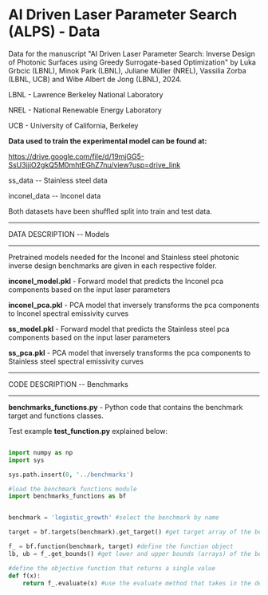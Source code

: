 # AI Driven Laser Parameter Search (ALPS) - Data
Data for the manuscript "AI Driven Laser Parameter Search: Inverse Design of Photonic Surfaces using Greedy Surrogate-based Optimization" by Luka Grbcic (LBNL), Minok Park (LBNL), Juliane Müller (NREL), Vassilia Zorba (LBNL, UCB) and Wibe Albert de Jong (LBNL), 2024.

LBNL - Lawrence Berkeley National Laboratory

NREL - National Renewable Energy Laboratory

UCB - University of California, Berkeley

**Data used to train the experimental model can be found at:**

https://drive.google.com/file/d/19mjGG5-SsU3jjiO2gkQ5M0mhtEGhZ7nu/view?usp=drive_link

ss_data -- Stainless steel data

inconel_data -- Inconel data

Both datasets have been shuffled split into train and test data.

_______

DATA DESCRIPTION -- Models
_________

Pretrained models needed for the Inconel and Stainless steel photonic inverse design benchmarks are given in each respective folder.

**inconel_model.pkl** - Forward model that predicts the Inconel pca components based on the input laser parameters

**inconel_pca.pkl** - PCA model that inversely transforms the pca components to Inconel spectral emissivity curves

**ss_model.pkl** - Forward model that predicts the Stainless steel pca components based on the input laser parameters

**ss_pca.pkl** - PCA model that inversely transforms the pca components to Stainless steel spectral emissivity curves
_______

CODE DESCRIPTION -- Benchmarks
_________

**benchmarks_functions.py** - Python code that contains the benchmark target and functions classes.

Test example **test_function.py** explained below:

```python

import numpy as np
import sys

sys.path.insert(0, '../benchmarks')

#load the benchmark functions module
import benchmarks_functions as bf


benchmark = 'logistic_growth' #select the benchmark by name

target = bf.targets(benchmark).get_target() #get target array of the benchmark if necessary

f_ = bf.function(benchmark, target) #define the function object
lb, ub = f_.get_bounds() #get lower and upper bounds (arrays) of the benchmark

#define the objective function that returns a single value
def f(x): 
    return f_.evaluate(x) #use the evaluate method that takes in the design vector
```
